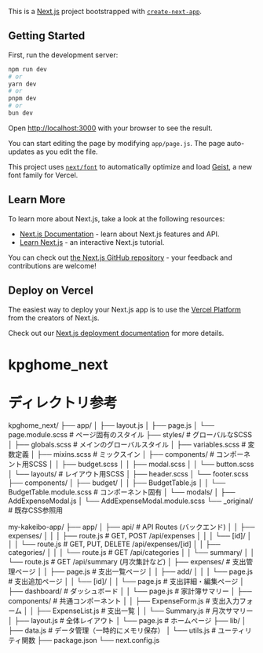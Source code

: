 This is a [Next.js](https://nextjs.org) project bootstrapped with [`create-next-app`](https://nextjs.org/docs/app/api-reference/cli/create-next-app).

## Getting Started

First, run the development server:

```bash
npm run dev
# or
yarn dev
# or
pnpm dev
# or
bun dev
```

Open [http://localhost:3000](http://localhost:3000) with your browser to see the result.

You can start editing the page by modifying `app/page.js`. The page auto-updates as you edit the file.

This project uses [`next/font`](https://nextjs.org/docs/app/building-your-application/optimizing/fonts) to automatically optimize and load [Geist](https://vercel.com/font), a new font family for Vercel.

## Learn More

To learn more about Next.js, take a look at the following resources:

- [Next.js Documentation](https://nextjs.org/docs) - learn about Next.js features and API.
- [Learn Next.js](https://nextjs.org/learn) - an interactive Next.js tutorial.

You can check out [the Next.js GitHub repository](https://github.com/vercel/next.js) - your feedback and contributions are welcome!

## Deploy on Vercel

The easiest way to deploy your Next.js app is to use the [Vercel Platform](https://vercel.com/new?utm_medium=default-template&filter=next.js&utm_source=create-next-app&utm_campaign=create-next-app-readme) from the creators of Next.js.

Check out our [Next.js deployment documentation](https://nextjs.org/docs/app/building-your-application/deploying) for more details.
# kpghome_next


# ディレクトリ参考
kpghome_next/
├── app/
│   ├── layout.js
│   ├── page.js
│   └── page.module.scss    # ページ固有のスタイル
├── styles/                  # グローバルなSCSS
│   ├── globals.scss        # メインのグローバルスタイル
│   ├── variables.scss      # 変数定義
│   ├── mixins.scss        # ミックスイン
│   ├── components/        # コンポーネント用SCSS
│   │   ├── budget.scss
│   │   ├── modal.scss
│   │   └── button.scss
│   └── layouts/           # レイアウト用SCSS
│       ├── header.scss
│       └── footer.scss
├── components/
│   ├── budget/
│   │   ├── BudgetTable.js
│   │   └── BudgetTable.module.scss  # コンポーネント固有
│   └── modals/
│       ├── AddExpenseModal.js
│       └── AddExpenseModal.module.scss
└── _original/              # 既存CSS参照用




my-kakeibo-app/
├── app/
│   ├── api/                    # API Routes (バックエンド)
│   │   ├── expenses/
│   │   │   ├── route.js        # GET, POST /api/expenses
│   │   │   └── [id]/
│   │   │       └── route.js    # GET, PUT, DELETE /api/expenses/[id]
│   │   ├── categories/
│   │   │   └── route.js        # GET /api/categories
│   │   └── summary/
│   │       └── route.js        # GET /api/summary (月次集計など)
│   ├── expenses/               # 支出管理ページ
│   │   ├── page.js             # 支出一覧ページ
│   │   ├── add/
│   │   │   └── page.js         # 支出追加ページ
│   │   └── [id]/
│   │       └── page.js         # 支出詳細・編集ページ
│   ├── dashboard/              # ダッシュボード
│   │   └── page.js             # 家計簿サマリー
│   ├── components/             # 共通コンポーネント
│   │   ├── ExpenseForm.js      # 支出入力フォーム
│   │   ├── ExpenseList.js      # 支出一覧
│   │   └── Summary.js          # 月次サマリー
│   ├── layout.js               # 全体レイアウト
│   └── page.js                 # ホームページ
├── lib/
│   ├── data.js                 # データ管理（一時的にメモリ保存）
│   └── utils.js                # ユーティリティ関数
├── package.json
└── next.config.js
